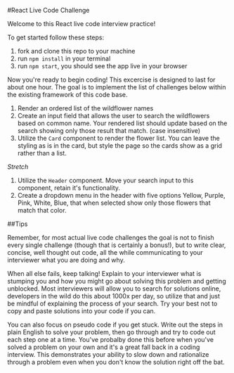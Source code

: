 #React Live Code Challenge

Welcome to this React live code interview practice!

To get started follow these steps:

1. fork and clone this repo to your machine
2. run `npm install` in your terminal
3. run `npm start`, you should see the app live in your browser

Now you're ready to begin coding! This excercise is designed to last for about one hour. The goal is to implement the list of challenges below within the existing framework of this code base.

1. Render an ordered list of the wildflower names
2. Create an input field that allows the user to search the wildflowers based on common name. Your rendered list should update based on the search showing only those result that match. (case insensitive)
3. Utilize the `Card` component to render the flower list. You can leave the styling as is in the card, but style the page so the cards show as a grid rather than a list.

_Stretch_

1. Utilize the `Header` component. Move your search input to this component, retain it's functionality.
2. Create a dropdown menu in the header with five options Yellow, Purple, Pink, White, Blue, that when selected show only those flowers that match that color.

##Tips

Remember, for most actual live code challenges the goal is not to finish every single challenge (though that is certainly a bonus!), but to write clear, concise, well thought out code, all the while communicating to your interviewer what you are doing and why.

When all else fails, keep talking! Explain to your interviewer what is stumping you and how you might go about solving this problem and getting unblocked. Most interviewers will allow you to search for solutions online, developers in the wild do this about 1000x per day, so utilize that and just be mindful of explaining the process of your search. Try your best not to copy and paste solutions into your code if you can.

You can also focus on pseudo code if you get stuck. Write out the steps in plain English to solve your problem, then go through and try to code out each step one at a time. You've probalby done this before when you've solved a problem on your own and it's a great fall back in a coding interview. This demonstrates your ability to slow down and rationalize through a problem even when you don't know the solution right off the bat.
